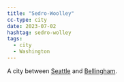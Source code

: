```yaml
---
title: "Sedro-Woolley"
cc-type: city
date: 2023-07-02
hashtag: sedro-wolley
tags:
  - city
  - Washington
---
```

A city between [Seattle](/seattle/) and [Bellingham](/bellingham/).